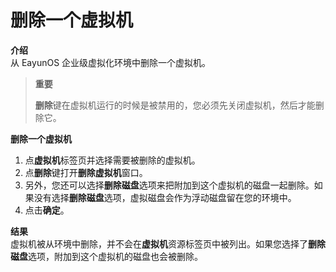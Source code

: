 # 删除一个虚拟机

**介绍**<br/>
从 EayunOS 企业级虚拟化环境中删除一个虚拟机。

> **重要**
>
> **删除**键在虚拟机运行的时候是被禁用的，您必须先关闭虚拟机，然后才能删除它。


**删除一个虚拟机**

1. 点**虚拟机**标签页并选择需要被删除的虚拟机。
2. 点**删除**键打开**删除虚拟机**窗口。
3. 另外，您还可以选择**删除磁盘**选项来把附加到这个虚拟机的磁盘一起删除。如果没有选择**删除磁盘**选项，虚拟磁盘会作为浮动磁盘留在您的环境中。
4. 点击**确定**。


**结果**<br/>
虚拟机被从环境中删除，并不会在**虚拟机**资源标签页中被列出。如果您选择了**删除磁盘**选项，附加到这个虚拟机的磁盘也会被删除。
